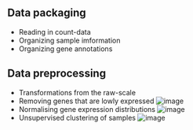 ## Data packaging
- Reading in count-data
- Organizing sample imformation
- Organizing gene annotations

## Data preprocessing
- Transformations from the raw-scale
- Removing genes that are lowly expressed
![image](https://github.com/openbiox/bioinformatics-100-days/blob/master/day6/Plot/filtering.png)
- Normalising gene expression distributions
![image](https://github.com/openbiox/bioinformatics-100-days/blob/master/day6/Plot/normalization.png)
- Unsupervised clustering of samples
![image](https://github.com/openbiox/bioinformatics-100-days/blob/master/day6/Plot/clustering.png)
